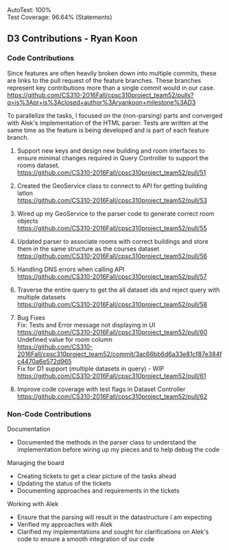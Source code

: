 AutoTest: 100%  
Test Coverage: 96.64% (Statements)

<h2> D3 Contributions - Ryan Koon </h2>

<h3> Code Contributions </h3>

Since features are often heavily broken down into multiple commits, these are links to the pull request of the feature 
branches.
These branches represent key contributions more than a single commit would in our case.  
https://github.com/CS310-2016Fall/cpsc310project_team52/pulls?q=is%3Apr+is%3Aclosed+author%3Aryankoon+milestone%3AD3

To parallelize the tasks, I focused on the (non-parsing) parts and converged with Alek's implementation of the HTML 
parser. Tests are written at the same time as the feature is being developed and is part of each feature branch.  

1. Support new keys and design new building and room interfaces to ensure minimal changes required in Query Controller to
support the rooms dataset.  
https://github.com/CS310-2016Fall/cpsc310project_team52/pull/51

2. Created the GeoService class to connect to API for getting building latlon  
https://github.com/CS310-2016Fall/cpsc310project_team52/pull/53

3. Wired up my GeoService to the parser code to generate correct room objects  
https://github.com/CS310-2016Fall/cpsc310project_team52/pull/55

4. Updated parser to associate rooms with correct buildings and store them in the same structure as the courses dataset  
https://github.com/CS310-2016Fall/cpsc310project_team52/pull/56

5. Handling DNS errors when calling API  
https://github.com/CS310-2016Fall/cpsc310project_team52/pull/57

6. Traverse the entire query to get the all dataset ids and reject query with multiple datasets  
https://github.com/CS310-2016Fall/cpsc310project_team52/pull/58

7. Bug Fixes  
Fix: Tests and Error message not displaying in UI  
https://github.com/CS310-2016Fall/cpsc310project_team52/pull/60  
Undefined value for room column  
https://github.com/CS310-2016Fall/cpsc310project_team52/commit/3ac66bb6d6a33e81cf87e384fc4470a6e572d965  
Fix for D1 support (multiple datasets in query) - WIP  
https://github.com/CS310-2016Fall/cpsc310project_team52/pull/61

8. Improve code coverage with test flags in Dataset Controller  
https://github.com/CS310-2016Fall/cpsc310project_team52/pull/62

<h3> Non-Code Contributions </h3>

Documentation
- Documented the methods in the parser class to understand the implementation before wiring up my pieces and to help 
debug the code

Managing the board
- Creating tickets to get a clear picture of the tasks ahead
- Updating the status of the tickets
- Documenting approaches and requirements in the tickets

Working with Alek
- Ensure that the parsing will result in the datastructure I am expecting
- Verified my approaches with Alek
- Clarified my implementations and sought for clarifications on Alek's code to ensure a smooth integration of our code
